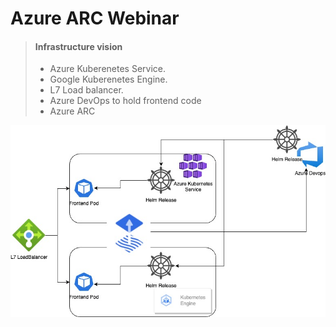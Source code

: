 # Azure ARC Webinar 

> #### Infrastructure vision
>
> - Azure Kuberenetes Service.
> - Google Kuberenetes Engine.
> - L7 Load balancer.
> - Azure DevOps to hold frontend code
> - Azure ARC 
>
 ![](/pic/Infra.jpeg)